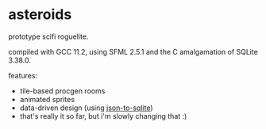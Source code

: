 # asteroids
prototype scifi roguelite.
 
compiled with GCC 11.2, using SFML 2.5.1 and the C amalgamation of SQLite 3.38.0.

features:

  *  tile-based procgen rooms
  *  animated sprites
  *  data-driven design (using [json-to-sqlite](https://github.com/surfactants/json-to-sqlite))
  *  that's really it so far, but i'm slowly changing that :)
